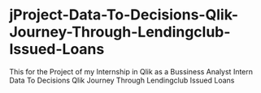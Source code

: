 # jProject-Data-To-Decisions-Qlik-Journey-Through-Lendingclub-Issued-Loans
This for the Project of my Internship in Qlik as a Bussiness Analyst Intern Data To Decisions Qlik Journey Through Lendingclub Issued Loans
